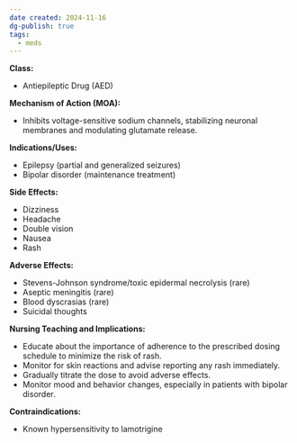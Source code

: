 ```yaml
---
date created: 2024-11-16
dg-publish: true
tags:
  - meds
---
```


**Class:**
- Antiepileptic Drug (AED)

**Mechanism of Action (MOA):**
- Inhibits voltage-sensitive sodium channels, stabilizing neuronal membranes and modulating glutamate release.

**Indications/Uses:**
- Epilepsy (partial and generalized seizures)
- Bipolar disorder (maintenance treatment)

**Side Effects:**
- Dizziness
- Headache
- Double vision
- Nausea
- Rash

**Adverse Effects:**
- Stevens-Johnson syndrome/toxic epidermal necrolysis (rare)
- Aseptic meningitis (rare)
- Blood dyscrasias (rare)
- Suicidal thoughts

**Nursing Teaching and Implications:**
- Educate about the importance of adherence to the prescribed dosing schedule to minimize the risk of rash.
- Monitor for skin reactions and advise reporting any rash immediately.
- Gradually titrate the dose to avoid adverse effects.
- Monitor mood and behavior changes, especially in patients with bipolar disorder.

**Contraindications:**
- Known hypersensitivity to lamotrigine